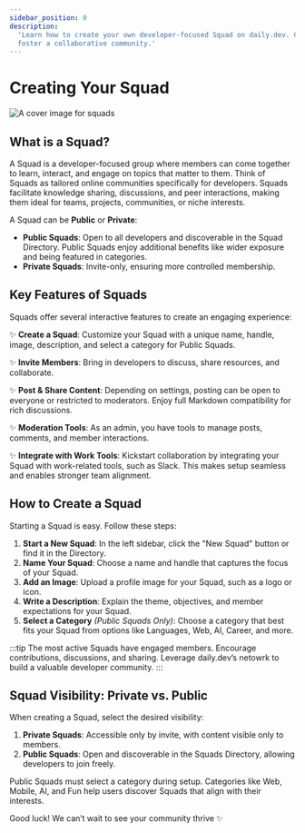 ```yaml
---
sidebar_position: 0
description:
  'Learn how to create your own developer-focused Squad on daily.dev. Customize, invite members, and
  foster a collaborative community.'
---
```


# Creating Your Squad

![A cover image for squads](https://daily-now-res.cloudinary.com/image/upload/v1690467943/docs/Update%20July%202023/-_Private_squads_v3_2.png)

## What is a Squad?

A Squad is a developer-focused group where members can come together to learn, interact, and engage
on topics that matter to them. Think of Squads as tailored online communities specifically for
developers. Squads facilitate knowledge sharing, discussions, and peer interactions, making them
ideal for teams, projects, communities, or niche interests.

A Squad can be **Public** or **Private**:

- **Public Squads**: Open to all developers and discoverable in the Squad Directory. Public Squads
  enjoy additional benefits like wider exposure and being featured in categories.
- **Private Squads**: Invite-only, ensuring more controlled membership.

## Key Features of Squads

Squads offer several interactive features to create an engaging experience:

✨ **Create a Squad**: Customize your Squad with a unique name, handle, image, description, and
select a category for Public Squads.

✨ **Invite Members**: Bring in developers to discuss, share resources, and collaborate.

✨ **Post & Share Content**: Depending on settings, posting can be open to everyone or restricted to
moderators. Enjoy full Markdown compatibility for rich discussions.

✨ **Moderation Tools**: As an admin, you have tools to manage posts, comments, and member
interactions.

✨ **Integrate with Work Tools**: Kickstart collaboration by integrating your Squad with
work-related tools, such as Slack. This makes setup seamless and enables stronger team alignment.

## How to Create a Squad

Starting a Squad is easy. Follow these steps:

1. **Start a New Squad**: In the left sidebar, click the "New Squad" button or find it in the
   Directory.
2. **Name Your Squad**: Choose a name and handle that captures the focus of your Squad.
3. **Add an Image**: Upload a profile image for your Squad, such as a logo or icon.
4. **Write a Description**: Explain the theme, objectives, and member expectations for your Squad.
5. **Select a Category** _(Public Squads Only)_: Choose a category that best fits your Squad from
   options like Languages, Web, AI, Career, and more.

:::tip The most active Squads have engaged members. Encourage contributions, discussions, and
sharing. Leverage daily.dev’s netowrk to build a valuable developer community. :::

## Squad Visibility: Private vs. Public

When creating a Squad, select the desired visibility:

1. **Private Squads**: Accessible only by invite, with content visible only to members.
2. **Public Squads**: Open and discoverable in the Squads Directory, allowing developers to join
   freely.

Public Squads must select a category during setup. Categories like Web, Mobile, AI, and Fun help
users discover Squads that align with their interests.

Good luck! We can’t wait to see your community thrive ✨
